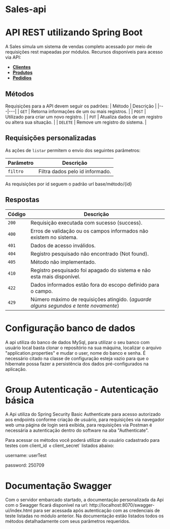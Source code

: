 # Sales-api

# API REST utilizando Spring Boot

A Sales simula um sistema de vendas completo acessado por meio de requisições rest mapeadas por módulos.
Recursos disponíveis para acesso via API:

* [**Clientes**]("/api/customer")
* [**Produtos**]("/api/product")
* [**Pedidios**]("/api/order")


## Métodos
Requisições para a API devem seguir os padrões:
| Método | Descrição |
|---|---|
| `GET` | Retorna informações de um ou mais registros. |
| `POST` | Utilizado para criar um novo registro. |
| `PUT` | Atualiza dados de um registro ou altera sua situação. |
| `DELETE` | Remove um registro do sistema. |

## Requisições personalizadas
As ações de `listar` permitem o envio dos seguintes parâmetros:

| Parâmetro | Descrição |
|---|---|
| `filtro` | Filtra dados pelo id informado. |

As requisições por id seguem o padrão url base/método/{id}

## Respostas

| Código | Descrição |
|---|---|
| `200` | Requisição executada com sucesso (success).|
| `400` | Erros de validação ou os campos informados não existem no sistema.|
| `401` | Dados de acesso inválidos.|
| `404` | Registro pesquisado não encontrado (Not found).|
| `405` | Método não implementado.|
| `410` | Registro pesquisado foi apagado do sistema e não esta mais disponível.|
| `422` | Dados informados estão fora do escopo definido para o campo.|
| `429` | Número máximo de requisições atingido. (*aguarde alguns segundos e tente novamente*)|

# Configuração banco de dados

A api utiliza do banco de dados MySql, para utilizar o seu banco com usuário local basta  clonar o repositório na sua máquina, localizar o arquivo "application.properties" e mudar o user, nome do banco e senha. É necessário citado na classe de configuração esteja vazio para que o hibernate possa fazer a persistência dos dados pré-configurados na aplicação.

# Group Autenticação - Autenticação básica

A Api utiliza do Spring Security Basic Authenticate para acesso autorizado aos endpoints conforme criação de usuário, para requisições via navegador web uma página de login será exibida, para requisições via Postman é necessária a autenticação dentro do software na aba "Authenticate".

Para acessar os métodos você poderá utilizar do usuário cadastrado para testes com client_id`  e ` client_secret` listados abaixo:

username: userTest

password: 250709


# Documentação Swagger

Com o servidor embarcado startado, a documentação personalizada da Api com o Swagger ficará disponível na url: http://localhost:8070/swagger-ui/index.html para ser acessada após autenticação com as credenciais de teste listadas no módulo anterior. Na documentação estão listados todos os métodos detalhadamente com seus parâmetros requeridos.
